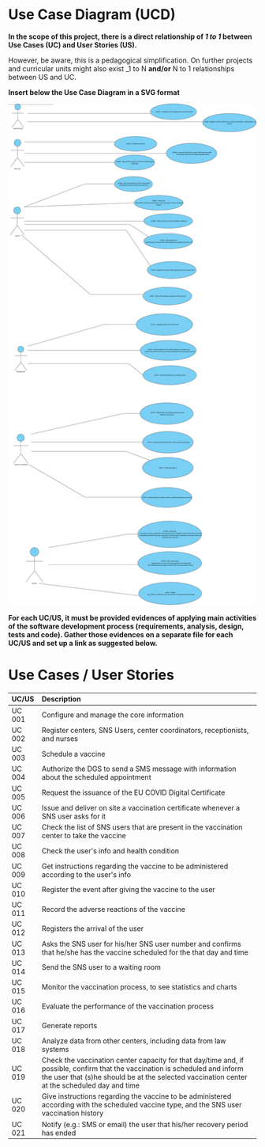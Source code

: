 # Use Case Diagram (UCD)

**In the scope of this project, there is a direct relationship of _1 to 1_ between Use Cases (UC) and User Stories (US).**

However, be aware, this is a pedagogical simplification. On further projects and curricular units might also exist _1 to N **and/or** N to 1 relationships between US and UC.

**Insert below the Use Case Diagram in a SVG format**

![Use Case Diagram](UCD.svg)


**For each UC/US, it must be provided evidences of applying main activities of the software development process (requirements, analysis, design, tests and code). Gather those evidences on a separate file for each UC/US and set up a link as suggested below.**

# Use Cases / User Stories
| UC/US  | Description                                                               |                   
|:----|:------------------------------------------------------------------------|
| UC 001 | Configure and manage the core information |
| UC 002 | Register centers, SNS Users, center coordinators, receptionists, and nurses |
| UC 003 | Schedule a vaccine |
| UC 004 | Authorize the DGS to send  a SMS message with information about the scheduled appointment |
| UC 005 | Request the issuance of the EU COVID Digital Certificate |
| UC 006 | Issue and deliver on site a vaccination certificate whenever a SNS user asks for it |
| UC 007 | Check the list of SNS users that are present in the vaccination center to take the vaccine |
| UC 008 | Check the user's info and health condition |
| UC 009 | Get instructions regarding the vaccine to be administered according to the user's info |
| UC 010 | Register the event after giving the vaccine to the user |
| UC 011 | Record the adverse reactions of the vaccine |
| UC 012 | Registers the arrival of the user |
| UC 013 | Asks the SNS user for his/her SNS user number and confirms that he/she has the vaccine scheduled for the that day and time |
| UC 014 | Send the SNS user to a waiting room |
| UC 015 | Monitor the vaccination process, to see statistics and charts |
| UC 016 | Evaluate the performance of the vaccination process |
| UC 017 | Generate reports |
| UC 018 | Analyze data from other centers, including data from law systems |
| UC 019 | Check the vaccination center capacity for that day/time and, if possible, confirm that the vaccination is scheduled and inform the user that (s)he should be at the selected vaccination center at the scheduled day and time |
| UC 020 | Give instructions regarding the vaccine to be administered according with the scheduled vaccine type, and the SNS user vaccination history |
| UC 021 | Notify (e.g.: SMS or email) the user that his/her recovery period has ended |